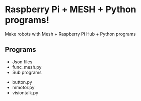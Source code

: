 # Raspberry Pi + MESH + Python programs!
Make robots with Mesh + Raspberry Pi Hub + Python programs
## Programs
- Json files
- func_mesh.py
- Sub programs
 + button.py
 + mmotor.py
 + visiontalk.py
